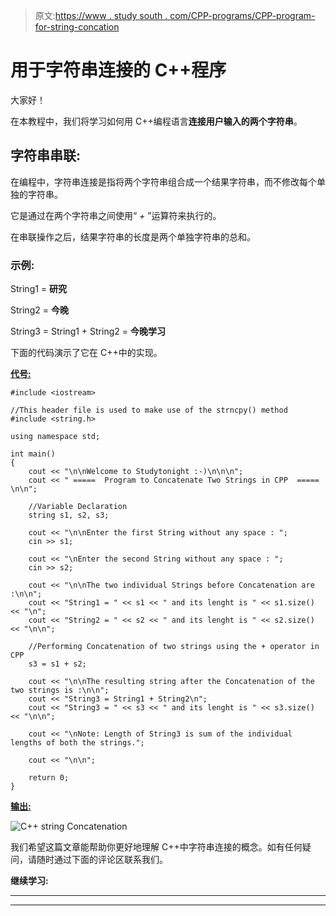 > 原文:[https://www . study south . com/CPP-programs/CPP-program-for-string-concation](https://www.studytonight.com/cpp-programs/cpp-program-for-string-concatenation)

# 用于字符串连接的 C++程序

大家好！

在本教程中，我们将学习如何用 C++编程语言**连接用户输入的两个字符串**。

## 字符串串联:

在编程中，字符串连接是指将两个字符串组合成一个结果字符串，而不修改每个单独的字符串。

它是通过在两个字符串之间使用“ *+* ”运算符来执行的。

在串联操作之后，结果字符串的长度是两个单独字符串的总和。

### 示例:

String1 = **研究**

String2 = **今晚**

String3 = String1 + String2 = **今晚学习**

下面的代码演示了它在 C++中的实现。

<u>**代号:**</u>

```
#include <iostream>

//This header file is used to make use of the strncpy() method
#include <string.h>

using namespace std;

int main()
{
    cout << "\n\nWelcome to Studytonight :-)\n\n\n";
    cout << " =====  Program to Concatenate Two Strings in CPP  ===== \n\n";

    //Variable Declaration
    string s1, s2, s3;

    cout << "\n\nEnter the first String without any space : ";
    cin >> s1;

    cout << "\nEnter the second String without any space : ";
    cin >> s2;

    cout << "\n\nThe two individual Strings before Concatenation are :\n\n";
    cout << "String1 = " << s1 << " and its lenght is " << s1.size() << "\n";
    cout << "String2 = " << s2 << " and its lenght is " << s2.size() << "\n\n";

    //Performing Concatenation of two strings using the + operator in CPP
    s3 = s1 + s2;

    cout << "\n\nThe resulting string after the Concatenation of the two strings is :\n\n";
    cout << "String3 = String1 + String2\n";
    cout << "String3 = " << s3 << " and its lenght is " << s3.size() << "\n\n";

    cout << "\nNote: Length of String3 is sum of the individual lengths of both the strings.";

    cout << "\n\n";

    return 0;
} 
```

<u>**输出:**</u>

![C++ string Concatenation](../Images/ae14d6b277a4a4f9d73a1376ea2b517a.png)

我们希望这篇文章能帮助你更好地理解 C++中字符串连接的概念。如有任何疑问，请随时通过下面的评论区联系我们。

**继续学习:**

* * *

* * *